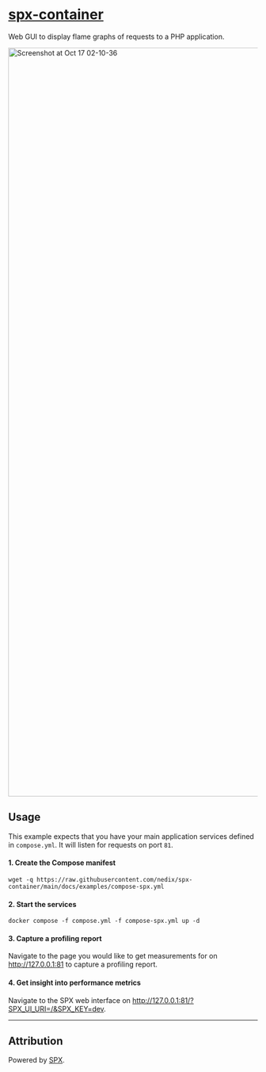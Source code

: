 # [spx-container](https://github.com/nedix/spx-container)

Web GUI to display flame graphs of requests to a PHP application.

<img width="1511" alt="Screenshot at Oct 17 02-10-36" src="https://github.com/user-attachments/assets/3f935f95-c993-4434-9b6f-c3632cf8aa37">

## Usage

This example expects that you have your main application services defined in `compose.yml`. It will listen for requests on port `81`.

#### 1. Create the Compose manifest

```shell
wget -q https://raw.githubusercontent.com/nedix/spx-container/main/docs/examples/compose-spx.yml
```

#### 2. Start the services

```shell
docker compose -f compose.yml -f compose-spx.yml up -d
```

#### 3. Capture a profiling report

Navigate to the page you would like to get measurements for on http://127.0.0.1:81 to capture a profiling report.

#### 4. Get insight into performance metrics

Navigate to the SPX web interface on http://127.0.0.1:81/?SPX_UI_URI=/&SPX_KEY=dev.

<hr>

## Attribution

Powered by [SPX].

[SPX]: https://github.com/NoiseByNorthwest/php-spx
